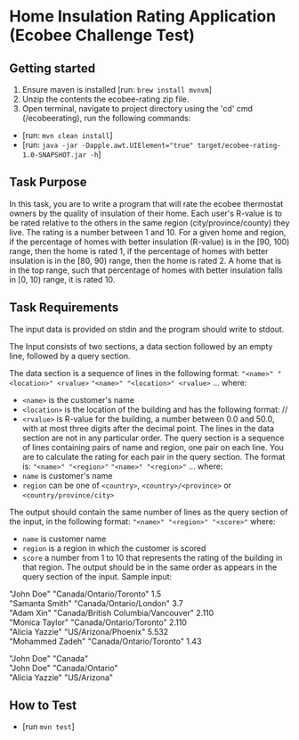 # Home Insulation Rating Application (Ecobee Challenge Test)

## Getting started
1. Ensure maven is installed [run: `brew install mvnvm`]
2. Unzip the contents the ecobee-rating zip file.
3. Open terminal, navigate to project directory using the 'cd' cmd (/ecobeerating), run the following commands:
- [run: `mvn clean install`]
- [run: `java -jar -Dapple.awt.UIElement="true" target/ecobee-rating-1.0-SNAPSHOT.jar -h`]

## Task Purpose
In this task, you are to write a program that will rate the ecobee thermostat owners by the quality of insulation of their home. Each user's R-value is to be rated relative to the others in the same region (city/province/county) they live.
The rating is a number between 1 and 10. For a given home and region, if the percentage of homes with better insulation (R-value) is in the [90, 100) range, then the home is rated 1, if the percentage of homes with better insulation is in the [80, 90) range, then the home is rated 2. A home that is in the top range, such that percentage of homes with better insulation falls in [0, 10) range, it is rated 10.
 

## Task Requirements
The input data is provided on stdin and the program should write to stdout. 

The Input consists of two sections, a data section followed by an empty line, followed by a query section.

The data section is a sequence of lines in the following format:
`"<name>" "<location>" <rvalue>`
`"<name>" "<location>" <rvalue>`
...
where:
*	`<name>` is the customer's name
*	`<location>` is the location of the building and has the following format: <country>/<state>/<city>
*	`<rvalue>` is R-value for the building, a number between 0.0 and 50.0, with at most three digits after the decimal point.
The lines in the data section are not in any particular order.
The query section is a sequence of lines containing pairs of name and region, one pair on each line. You are to calculate the rating for each pair in the query section. The format is:
`"<name>" "<region>"`
`"<name>" "<region>"`
...
where:
*	`name` is customer's name
*	`region` can be one of `<country>`, `<country>/<province>` or `<country/province/city>`

The output should contain the same number of lines as the query section of the input, in the following format:
`"<name>" "<region>" "<score>"`
where:
*	`name` is customer name
*	`region` is a region in which the customer is scored
*	`score` a number from 1 to 10 that represents the rating of the building in that region.
The output should be in the same order as appears in the query section of the input.
Sample input:<br/>

"John Doe" "Canada/Ontario/Toronto" 1.5<br/>
"Samanta Smith" "Canada/Ontario/London" 3.7<br/>
"Adam Xin" "Canada/British Columbia/Vancouver" 2.110<br/>
"Monica Taylor" "Canada/Ontario/Toronto" 2.110<br/>
"Alicia Yazzie" "US/Arizona/Phoenix" 5.532<br/>
"Mohammed Zadeh" "Canada/Ontario/Toronto" 1.43<br/>

"John Doe" "Canada"<br/>
"John Doe" "Canada/Ontario"<br/>
"Alicia Yazzie" "US/Arizona"<br/>
    
## How to Test
- [run `mvn test`]
